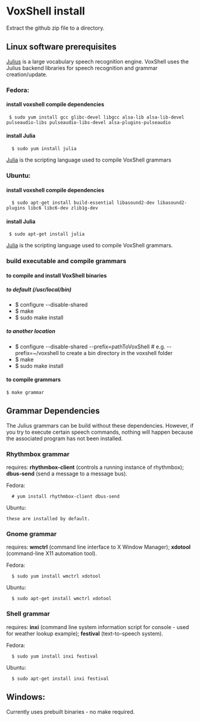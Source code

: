 # VoxShell install

Extract the github zip file to a directory.

## Linux software prerequisites

  [Julius](http://julius.osdn.jp/en_index.php) is a large vocabulary speech recognition engine.  VoxShell uses the Julius backend libraries for speech recognition and grammar creation/update.

###  Fedora:

#### install voxshell compile dependencies

     $ sudo yum install gcc glibc-devel libgcc alsa-lib alsa-lib-devel pulseaudio-libs pulseaudio-libs-devel alsa-plugins-pulseaudio

#### install Julia

      $ sudo yum install julia

  [Julia](http://julialang.org/) is the scripting language used to compile VoxShell grammars

### Ubuntu:

#### install voxshell compile dependencies

      $ sudo apt-get install build-essential libasound2-dev libasound2-plugins libc6 libc6-dev zlib1g-dev

#### install Julia

     $ sudo apt-get install julia

  [Julia](http://julialang.org/) is the scripting language used to compile VoxShell grammars.


### build executable and compile grammars

#### to compile and install VoxShell binaries
##### to default (/usr/local/bin)

  * $ configure --disable-shared
  * $ make
  * $ sudo make install

##### to another location

  * $ configure --disable-shared --prefix=pathToVoxShell      # e.g. --prefix=~/voxshell to create a bin directory in the voxshell folder
  * $ make
  * $ sudo make install

#### to compile grammars

    $ make grammar

## Grammar Dependencies

  The Julius grammars can be build without these dependencies.  However, if you try to execute certain speech commands, nothing will happen because the associated program has not been installed.

### Rhythmbox grammar 

  requires: **rhythmbox-client** (controls a running instance of rhythmbox); **dbus-send** (send a message to a message bus).

  Fedora:

      # yum install rhythmbox-client dbus-send

  Ubuntu:

    these are installed by default.

### Gnome grammar 

  requires: **wmctrl** (command line interface to X Window Manager); **xdotool** (command-line X11 automation tool).

  Fedora:

      $ sudo yum install wmctrl xdotool

  Ubuntu:

      $ sudo apt-get install wmctrl xdotool   

### Shell grammar

  requires: **inxi** (command line system information script for console - used for weather lookup example); **festival** (text-to-speech system).

  Fedora:

      $ sudo yum install inxi festival

  Ubuntu:

      $ sudo apt-get install inxi festival

##  Windows:

  Currently uses prebuilt binaries - no make required.

